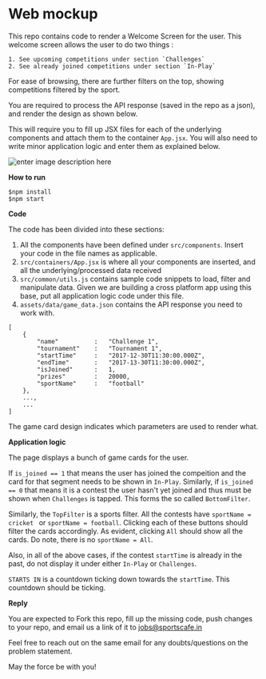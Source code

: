 
# Web mockup

This repo contains code to render a Welcome Screen for the user. This welcome screen allows the user to do two things :
	
	1. See upcoming competitions under section `Challenges` 
	2. See already joined competitions under section `In-Play`

For ease of browsing, there are further filters on the top, showing competitions filtered by the sport. 

You are required to process the API response (saved in the repo as a json), and render the design as shown below.

This will require you to fill up JSX files for each of the underlying components and attach them to the container `App.jsx`. You will also need to write minor application logic and enter them as explained below.

![enter image description here](https://cdn-images.spcafe.in/img/es3/test/reacttest.png)


**How to run**
```
$npm install
$npm start
```

**Code**

The code has been divided into these sections:

1. All the components have been defined under `src/components`. Insert your code in the file names as applicable.
2. `src/containers/App.jsx` is where all your components are inserted, and all the underlying/processed data received
3. `src/common/utils.js` contains sample code snippets to load, filter and manipulate data. Given we are building a cross platform app using this base, put all application logic code under this file. 
4. `assets/data/game_data.json` contains the API response you need to work with. 
```
[
	{
		"name" 			:	"Challenge 1",
		"tournament"	:	"Tournament 1",
		"startTime"		:	"2017-12-30T11:30:00.000Z",
		"endTime"		:	"2017-13-30T11:30:00.000Z",
		"isJoined"		: 	1,
		"prizes"		:	20000,
		"sportName"		:	"football"
	},
	...,
	...
]
```
The game card design indicates which parameters are used to render what.

**Application logic**

The page displays a bunch of game cards for the user.

If `is_joined == 1` that means the user has joined the compeition and the card for that segment needs to be shown in `In-Play`. Similarly, if `is_joined == 0` that means it is a contest the user hasn't yet joined and thus must be shown when `Challenges` is tapped. This forms the so called `BottomFilter`. 

Similarly, the `TopFilter` is a sports filter. All the contests have `sportName = cricket ` or `sportName = football`. Clicking each of these buttons should filter the cards accordingly. As evident, clicking `All` should show all the cards.  Do note, there is no `sportName = All`.

Also, in all of the above cases, if the contest `startTime` is already in the past, do not display it under either `In-Play` or `Challenges`.

`STARTS IN` is a countdown ticking down towards the `startTime`. This countdown should be ticking. 

**Reply**

You are expected to Fork this repo, fill up the missing code, push changes to your repo, and email us a link of it to jobs@sportscafe.in

Feel free to reach out on the same email for any doubts/questions on the problem statement.

May the force be with you! 




